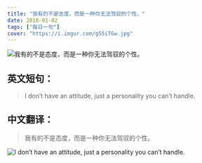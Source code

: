 ```yaml
---
title: "我有的不是态度，而是一种你无法驾驭的个性。"
date: 2018-01-02
tags: ["每日一句"]
cover: "https://i.imgur.com/g55iTGw.jpg"
---
```


![我有的不是态度，而是一种你无法驾驭的个性。](https://i.imgur.com/pjX2PwR.jpg)

## 英文短句：
> I don’t have an attitude, just a personality you can’t handle.

<!--more-->

## 中文翻译：
> 我有的不是态度，而是一种你无法驾驭的个性。

![I don’t have an attitude, just a personality you can’t handle.](https://i.imgur.com/7xBkUJ8.jpg)

